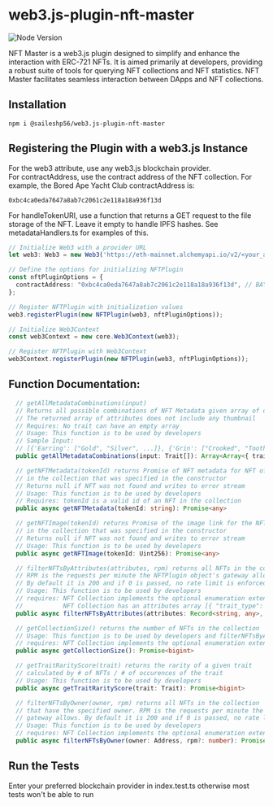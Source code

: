 # web3.js-plugin-nft-master
![Node Version](https://img.shields.io/badge/node-20.x-green)

NFT Master is a web3.js plugin designed to simplify and enhance the interaction with ERC-721 NFTs. It is aimed primarily at developers, providing a robust suite of tools for querying NFT collections and NFT statistics. NFT Master facilitates seamless interaction between DApps and NFT collections.


## Installation
```
npm i @saileshp56/web3.js-plugin-nft-master
```

## Registering the Plugin with a web3.js Instance
For the web3 attribute, use any web3.js blockchain provider.\
For contractAddress, use the contract address of the NFT collection. For example, the Bored Ape Yacht Club contractAddress is: 
```
0xbc4ca0eda7647a8ab7c2061c2e118a18a936f13d
```
For handleTokenURI, use a function that returns a GET request to the file storage of the NFT. Leave it empty to handle IPFS hashes. See metadataHandlers.ts for examples of this.
```typescript
// Initialize Web3 with a provider URL
let web3: Web3 = new Web3('https://eth-mainnet.alchemyapi.io/v2/<your_api_key>');

// Define the options for initializing NFTPlugin
const nftPluginOptions = {
  contractAddress: "0xbc4ca0eda7647a8ab7c2061c2e118a18a936f13d", // BAYC Address
};

// Register NFTPlugin with initialization values
web3.registerPlugin(new NFTPlugin(web3, nftPluginOptions));

// Initialize Web3Context
const web3Context = new core.Web3Context(web3);

// Register NFTPlugin with Web3Context
web3Context.registerPlugin(new NFTPlugin(web3, nftPluginOptions));
```

## Function Documentation:
```typescript
  // getAllMetadataCombinations(input) 
  // Returns all possible combinations of NFT Metadata given array of options for each trait
  // The returned array of attributes does not include any thumbnail
  // Requires: No trait can have an empty array
  // Usage: This function is to be used by developers
  // Sample Input:
  // [{'Earring': ["Gold", "Silver", ...]}, {'Grin': ["Crooked", "Toothy", ...]}]
  public getAllMetadataCombinations(input: Trait[]): Array<Array<{ trait_type: string; value: string }>>

  // getNFTMetadata(tokenId) returns Promise of NFT metadata for NFT of given tokenId
  // in the collection that was specified in the constructor
  // Returns null if NFT was not found and writes to error stream
  // Usage: This function is to be used by developers
  // Requires: tokenId is a valid id of an NFT in the collection
  public async getNFTMetadata(tokenId: string): Promise<any>

  // getNFTImage(tokenId) returns Promise of the image link for the NFT of given tokenId
  // in the collection that was specified in the constructor
  // Returns null if NFT was not found and writes to error stream
  // Usage: This function is to be used by developers
  public async getNFTImage(tokenId: Uint256): Promise<any>

  // filterNFTsByAttributes(attributes, rpm) returns all NFTs in the collection that match the passed attributes.
  // RPM is the requests per minute the NFTPlugin object's gateway allows.
  // By default it is 200 and if 0 is passed, no rate limit is enforced.
  // Usage: This function is to be used by developers
  // requires: NFT Collection implements the optional enumeration extension
  //           NFT Collection has an attributes array [{ "trait_type": "X", "value": "Y" }, ...]
  public async filterNFTsByAttributes(attributes: Record<string, any>, rpm?: number): Promise<any[]>

  // getCollectionSize() returns the number of NFTs in the collection
  // Usage: This function is to be used by developers and filterNFTsByAttributes
  // requires: NFT Collection implements the optional enumeration extension
  public async getCollectionSize(): Promise<bigint> 

  // getTraitRarityScore(trait) returns the rarity of a given trait
  // calculated by # of NFTs / # of occurences of the trait
  // Usage: This function is to be used by developers
  public async getTraitRarityScore(trait: Trait): Promise<bigint>

  // filterNFTsByOwner(owner, rpm) returns all NFTs in the collection
  // that have the specified owner. RPM is the requests per minute the NFTPlugin object's
  // gateway allows. By default it is 200 and if 0 is passed, no rate limit is enforced.
  // Usage: This function is to be used by developers
  // requires: NFT Collection implements the optional enumeration extension
  public async filterNFTsByOwner(owner: Address, rpm?: number): Promise<any[]>
```
## Run the Tests
Enter your preferred blockchain provider in index.test.ts otherwise most tests won't be able to run

